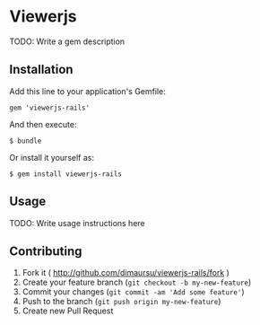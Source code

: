 # Viewerjs

TODO: Write a gem description

## Installation

Add this line to your application's Gemfile:

    gem 'viewerjs-rails'

And then execute:

    $ bundle

Or install it yourself as:

    $ gem install viewerjs-rails

## Usage

TODO: Write usage instructions here

## Contributing

1. Fork it ( http://github.com/dimaursu/viewerjs-rails/fork )
2. Create your feature branch (`git checkout -b my-new-feature`)
3. Commit your changes (`git commit -am 'Add some feature'`)
4. Push to the branch (`git push origin my-new-feature`)
5. Create new Pull Request
